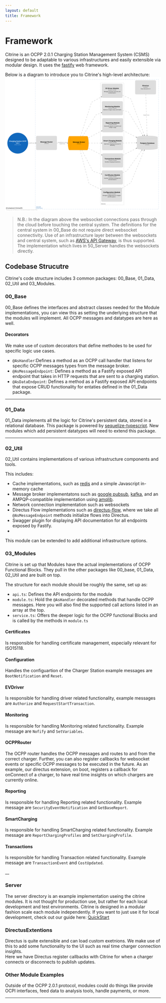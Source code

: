 ```yaml
---
layout: default
title: Framework
---
```


# Framework

Citrine is an OCPP 2.0.1 Charging Station Management System (CSMS) designed to be adaptable to various infrastructures and easily extensible via modular design. It uses the [fastify](https://github.com/fastify/fastify) web framework.

Below is a diagram to introduce you to Citrine's high-level architecture:
![Citrine's C4](/assets/images/CitrineC4.svg)

> N.B.: In the diagram above the websocket connections pass through the cloud before touching the central system. The definitions for the central system in 00_Base do not require direct websocket connectivity. Use of an infrastructure layer between the websockets and central system, such as [AWS's API Gateway](https://docs.aws.amazon.com/apigateway/latest/developerguide/apigateway-websocket-api.html), is thus supported. The implementation which lives in 50_Server handles the websockets directly.

## Codebase Strucutre
Citrine's code structure includes 3 common packages: 00_Base, 01_Data, 02_Util and 03_Modules.

### 00_Base

00_Base defines the interfaces and abstract classes needed for the Module implementations, you can view this as setting the underlying structure that the modules will implement.
All OCPP messages and datatypes are here as well.

#### Decorators
We make use of custom decorators that define methodes to be used for specific logic use cases.
- `@AsHandler`:Defines a method as an OCPP call handler that listens for specific OCPP messages types from the message broker.
- `@AsMessageEndpoint`: Defines a method as a Fastify exposed API endpoint that takes in HTTP requests that are sent to a charging station.
- `@AsDataEndpoint`: Defines a method as a Fastify exposed API endpoints that expose CRUD functionality for entaties defined in the 01_Data package.

---

### 01_Data

01_Data implements all the logic for Citrine's persistent data, stored in a relational database. 
This package is powered by [sequelize-typescript](https://github.com/sequelize/sequelize-typescript). 
New modules which add persistent datatypes will need to extend this package.

--- 

### 02_Util

02_Util contains implementations of various infrastructure components and tools.

This includes:
- Cache implementations, such as [redis](https://github.com/redis/redis) and a simple Javascript in-memory cache
- Message broker implementatons such as [google pubsub](https://github.com/googleapis/nodejs-pubsub), [kafka](https://github.com/tulios/kafkajs), and an AMPQP-compatible implementation using [amqlib](https://github.com/amqp-node/amqplib). 
- Network connection implementation such as websockets
- Directus Flow implementations such as [directus-flow](https://docs.directus.io/app/flows.html), where we take all `@AsMessageEndpoint` methods initialize flows into Directus.
- Swagger plugin for displaying API documentation for all endpoints exposed by Fastify.
- 
This module can be extended to add additional infrastructure options.

### 03_Modules

Citrine is set up that Modules have the actual implementations of OCPP Functional Blocks.
They pull in the other packages like 00_base, 01_Data, 02_Util and are built on top.

The structure for each module should be roughly the same, set up as:
- `api.ts`: Defines the API endpoints for the module
- `module.ts`: Hold the `@AsHandler` decorated methods that handle OCPP messages. Here you will also find the supported call actions listed in an array at the top.
- `service.ts`: Offers the deeper logic for the OCPP functional Blocks and is called by the methods in `module.ts`

#### Certificates

Is responsible for handling certificate management, especially relevant for ISO15118.

#### Configuration

Handles the configuartion of the Charger Station example messages are `BootNotification` and `Reset`. 

#### EVDriver

Is responsible for handling driver related functionality, example messages are `Authorize` and `RequestStartTransaction`.

#### Monitoring

Is responsible for handling Monitoring related functionality. Example message are `Nofify` and `SetVariables`.

#### OCPPRouter

The OCPP router handles the OCPP messages and routes to and from the correct charger.
Further, you can also register callbacks for websocket events or specific OCPP messages to be executed in the future.
As an example, our directus extension, on boot, registers a callback for onConnect of a charger, to have real time insights on which chargers are currently online.

#### Reporting

Is responsible for handling Reporting related functionality. Example message are `SecurityEventNotification` and `GetBaseReport`.

#### SmartCharging

Is responsible for handling SmartCharging related functionality. Example message are `ReportChargingProfiles` and `SetChargingProfile`.

#### Transactions

Is responsible for handling Transaction related functionality. Example message are `TransactionEvent` and `CostUpdated`.

__

### Server

The server directory is an example implementation useing the citrine modules.
It is not thought for production use, but rather for each local development and test environments.
Citrine is designed in a modular fashion scale each module independently.
If you want to just use it for local development, check out our guide here: [QuickStart](/quickstart.html)

### DirectusExtentions

Directus is quite extensible and can load custom exetnions.
We make use of this to add some functionality to the UI such as real time charger connection insights.  
Here we have Directus register callbacks with Citrine for when a charger connects or disconnects to publish updates. 


### Other Module Examples

Outside of the OCPP 2.0.1 protocol, modules could do things like provide OCPI interfaces, feed data to analysis tools, handle payments, or more.

---

